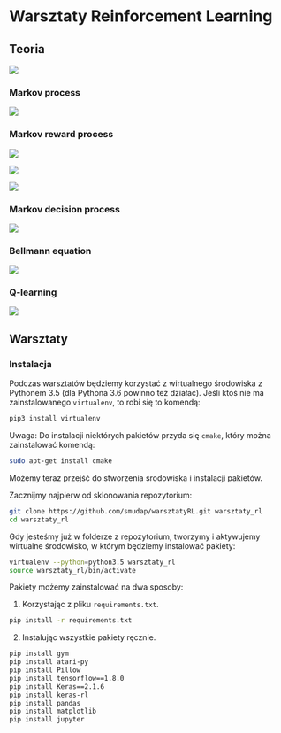 # Warsztaty Reinforcement Learning

## Teoria

![ ](https://www.52coding.com.cn/images/aae.png )

### Markov process

![ ](https://www.52coding.com.cn/images/markov.png)

### Markov reward process

![ ](https://www.52coding.com.cn/images/mrp.png)

![ ](https://www.52coding.com.cn/images/gamma0.9.png)

![ ](https://www.52coding.com.cn/images/gamma1.png)

### Markov decision process

![ ](https://www.52coding.com.cn/images/mdpstu.png)

### Bellmann equation

![ ](https://cdn-images-1.medium.com/max/1600/1*jamiG5MkFVHLTFmLggemVg.png)

### Q-learning

![ ](https://wikimedia.org/api/rest_v1/media/math/render/svg/9c389edfb9c4342c07a9adad55a3f554a8d2242c)

## Warsztaty

### Instalacja

Podczas warsztatów będziemy korzystać z wirtualnego środowiska z Pythonem 3.5 (dla Pythona 3.6 powinno też działać). Jeśli ktoś nie ma zainstalowanego `virtualenv`, to robi się to komendą:

```bash
pip3 install virtualenv 
```

Uwaga: Do instalacji niektórych pakietów przyda się `cmake`, który można zainstalować komendą:

```bash
sudo apt-get install cmake
```

Możemy teraz przejść do stworzenia środowiska i instalacji pakietów. 

Zacznijmy najpierw od sklonowania repozytorium:

```bash
git clone https://github.com/smudap/warsztatyRL.git warsztaty_rl
cd warsztaty_rl
```

Gdy jesteśmy już w folderze z repozytorium, tworzymy i aktywujemy wirtualne środowisko, w którym będziemy instalować pakiety:

```bash
virtualenv --python=python3.5 warsztaty_rl
source warsztaty_rl/bin/activate 
```

Pakiety możemy zainstalować na dwa sposoby:

1. Korzystając z pliku `requirements.txt`.
```bash
pip install -r requirements.txt
```

2. Instalując wszystkie pakiety ręcznie.

```bash
pip install gym
pip install atari-py
pip install Pillow
pip install tensorflow==1.8.0
pip install Keras==2.1.6
pip install keras-rl
pip install pandas
pip install matplotlib
pip install jupyter
```
